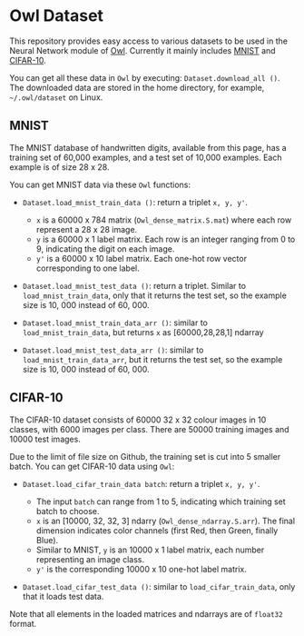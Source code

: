 # Owl Dataset

This repository provides easy access to various datasets to be used in the
Neural Network module of [Owl](https://github.com/ryanrhymes/owl).
Currently it mainly includes [MNIST](http://yann.lecun.com/exdb/mnist/) and
[CIFAR-10](https://www.cs.toronto.edu/~kriz/cifar.html).

You can get all these data in `Owl` by executing: `Dataset.download_all ()`.
The downloaded data are stored in the home directory, for example,  `~/.owl/dataset` on Linux.

## MNIST

The MNIST database of handwritten digits, available from this page, has a training set of 60,000 examples, and a test set of 10,000 examples. Each example is of size 28 x 28.

You can get MNIST data via these `Owl` functions:

- `Dataset.load_mnist_train_data ()`: return a triplet `x, y, y'`.
  + `x` is a 60000 x 784 matrix (`Owl_dense_matrix.S.mat`) where each row represent a 28 x 28 image.
  + `y` is a 60000 x 1 label matrix. Each row is an integer ranging from 0 to 9,
  indicating the digit on each image.
  + `y'` is a 60000 x 10 label matrix. Each one-hot row vector corresponding to
  one label.

- `Dataset.load_mnist_test_data ()`: return a triplet.
  Similar to `load_mnist_train_data`, only that it returns the test set, so
  the example size is 10, 000 instead of 60, 000.

- `Dataset.load_mnist_train_data_arr ()`: similar to `load_mnist_train_data`,   but returns `x` as [60000,28,28,1] ndarray

- `Dataset.load_mnist_test_data_arr ()`: similar to
  `load_mnist_train_data_arr`, but it returns the test set, so the example size
  is 10, 000 instead of 60, 000.

## CIFAR-10
The CIFAR-10 dataset consists of 60000 32 x 32 colour images in 10 classes,
with 6000 images per class. There are 50000 training images and 10000 test
images.

Due to the limit of file size on Github, the training set is cut into 5 smaller
batch. You can get CIFAR-10 data using `Owl`:

- `Dataset.load_cifar_train_data batch`: return a triplet `x, y, y'`.
  + The input `batch` can range from 1 to 5, indicating which training set batch to choose.
  + `x` is an [10000, 32, 32, 3] ndarry (`Owl_dense_ndarray.S.arr`). The final
  dimension indicates color channels (first Red, then Green, finally Blue).
  + Similar to MNIST, `y` is an 10000 x 1 label matrix, each number representing
  an image class.
  + `y'` is the corresponding 10000 x 10 one-hot label matrix.  

- `Dataset.load_cifar_test_data ()`: similar to `load_cifar_train_data`, only
  that it loads test data.

Note that all elements in the loaded matrices and ndarrays are of `float32` format.
